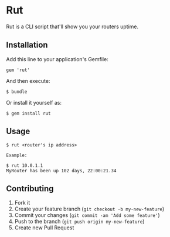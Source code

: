 # Rut

Rut is a CLI script that'll show you your routers uptime.

## Installation

Add this line to your application's Gemfile:

    gem 'rut'

And then execute:

    $ bundle

Or install it yourself as:

    $ gem install rut

## Usage

    $ rut <router's ip address>

    Example:
  
    $ rut 10.0.1.1
    MyRouter has been up 102 days, 22:00:21.34

## Contributing

1. Fork it
2. Create your feature branch (`git checkout -b my-new-feature`)
3. Commit your changes (`git commit -am 'Add some feature'`)
4. Push to the branch (`git push origin my-new-feature`)
5. Create new Pull Request
